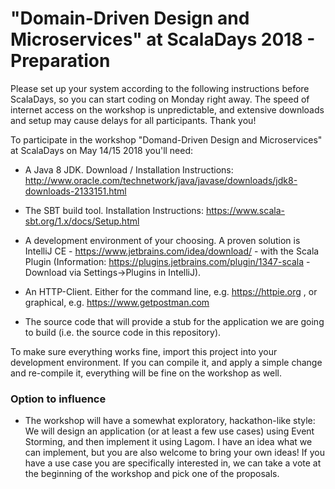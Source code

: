 # "Domain-Driven Design and Microservices" at ScalaDays 2018 - Preparation

Please set up your system according to the following instructions before ScalaDays, so you can start coding on Monday right away. The speed of internet access on the workshop is unpredictable, and extensive downloads and setup may cause delays for all participants. Thank you!


To participate in the workshop "Domand-Driven Design and Microservices" at ScalaDays on May 14/15 2018 you'll need:

* A Java 8 JDK. Download / Installation Instructions: http://www.oracle.com/technetwork/java/javase/downloads/jdk8-downloads-2133151.html

* The SBT build tool. Installation Instructions: https://www.scala-sbt.org/1.x/docs/Setup.html

* A development environment of your choosing. A proven solution is IntelliJ CE - https://www.jetbrains.com/idea/download/ -  with the Scala Plugin (Information: https://plugins.jetbrains.com/plugin/1347-scala - Download via Settings->Plugins in IntelliJ).

* An HTTP-Client. Either for the command line, e.g. https://httpie.org , or graphical, e.g. https://www.getpostman.com

* The source code that will provide a stub for the application we are going to build (i.e. the source code in this repository).


To make sure everything works fine, import this project into your development environment. If you can compile it, and apply a simple change and re-compile it, everything will be fine on the workshop as well.




### Option to influence

* The workshop will have a somewhat exploratory, hackathon-like style: We will design an application (or at least a few use cases) using Event Storming, and then implement it using Lagom. I have an idea what we can implement, but you are also welcome to bring your own ideas! If you have a use case you are specifically interested in, we can take a vote at the beginning of the workshop and pick one of the proposals.

